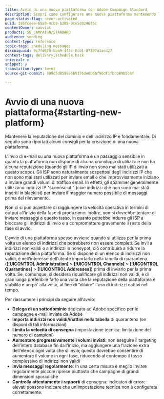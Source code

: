```yaml
---
title: Avvio di una nuova piattaforma con Adobe Campaign Standard
description: Scopri come configurare una nuova piattaforma mantenendo la reputazione del dominio e dell'indirizzo IP con Adobe Campaign Standard.
page-status-flag: never-activated
uuid: 286fceee-65a9-4cb9-b205-9ce5d024675c
contentOwner: sauviat
products: SG_CAMPAIGN/STANDARD
audience: sending
content-type: reference
topic-tags: sheduling-messages
discoiquuid: 9c7fd670-bba9-4f3c-8cb1-87397a1acd27
context-tags: delivery,schedule,back
internal: n
snippet: y
translation-type: tm+mt
source-git-commit: 89965d859986b9176de6b6bf96df1fbbb89b5b8f

---
```



# Avvio di una nuova piattaforma{#starting-new-platform}

Mantenere la reputazione del dominio e dell'indirizzo IP è fondamentale. Di seguito sono riportati alcuni consigli per la creazione di una nuova piattaforma.

L'invio di e-mail su una nuova piattaforma è un passaggio sensibile in quanto la piattaforma non dispone di alcuna cronologia di utilizzo e non ha alcuna reputazione (quando gli IP di invio non sono mai stati utilizzati a questo scopo). Gli ISP sono naturalmente sospettosi degli indirizzi IP che non sono mai stati utilizzati per inviare email e che improvvisamente iniziano a inviare grandi volumi di traffico email. In effetti, gli spammer generalmente utilizzano indirizzi IP "sconosciuti" (cioè indirizzi che non sono mai stati inseriti in blacklist) per inviare il maggior numero possibile di messaggi prima del rilevamento.

Non ci si può aspettare di raggiungere la velocità operativa in termini di output all'inizio della fase di produzione. Inoltre, non si dovrebbe tentare di inviare messaggi a questo tasso, in quanto potrebbe indurre gli ISP a bloccare gli indirizzi di invio e a compromettere gravemente il resto della fase di avvio.

L'avvio di una piattaforma spesso avviene quando si utilizza per la prima volta un elenco di indirizzi che potrebbero non essere completi. Se invii a indirizzi non validi o a indirizzi in honeypot, ciò contribuirà a ridurre la reputazione della piattaforma. Se si dispone di un elenco di indirizzi non validi, è nell'interesse dell'utente importarlo nella tabella di quarantena (**[!UICONTROL Administration]** &gt; **[!UICONTROL Channels]** &gt; **[!UICONTROL Quarantines]** &gt; **[!UICONTROL Addresses]**) prima di inviarlo per la prima volta. Se, comunque, si desidera riqualificare gli indirizzi non validi, è di gran lunga preferibile farlo una volta che la reputazione della piattaforma è stabilita e un po' alla volta, al fine di "diluire" l'uso di indirizzi cattivi nel tempo.

Per riassumere i principi da seguire all'avvio:
* **Delega di un sottodominio** dedicato ad Adobe specifico per le campagne e-mail inviate da Adobe
* **Importa indirizzi non validi/inattivi nella tabella** di quarantena (se disponi di tali informazioni)
* **Limita la velocità di consegna** (impostazione tecnica: limitazione del numero di campioni)
* **Aumentare progressivamente i volumi inviati**: non eseguire il targeting dell'intero database fin dall'inizio, ma aggiungere una frazione extra dell'elenco ogni volta che si invia; questo dovrebbe consentire di aumentare il volume in ogni fase, riducendo al contempo il tasso complessivo di indirizzi non validi
* **Invia messaggi regolarmente**: In una certa misura è meglio inviare regolarmente piccole riprese piuttosto che campagne di grandi dimensioni sporadiche
* **Controlla attentamente i rapporti** di consegna: indicatori di errore elevati possono indicare che un'impostazione tecnica non è configurata correttamente.
